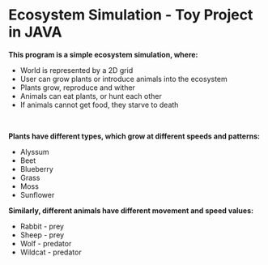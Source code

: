 # Ecosystem Simulation - Toy Project in JAVA
**This program is a simple ecosystem simulation, where:**
* World is represented by a 2D grid
* User can grow plants or introduce animals into the ecosystem
* Plants grow, reproduce and wither
* Animals can eat plants, or hunt each other
* If animals cannot get food, they starve to death

<br/>

**Plants have different types, which grow at different speeds and patterns:**
* Alyssum
* Beet
* Blueberry
* Grass
* Moss
* Sunflower


**Similarly, different animals have different movement and speed values:**
* Rabbit - prey
* Sheep - prey
* Wolf - predator
* Wildcat - predator
